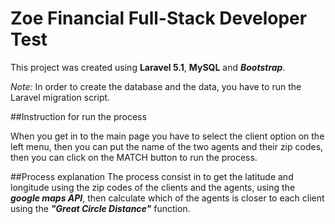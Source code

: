 # Zoe Financial Full-Stack Developer Test

This project was created using **Laravel 5.1**, **MySQL** and **_Bootstrap_**.

_Note:_ In order to create the database and the data, you have to run the Laravel migration script.

##Instruction for run the process

When you get in to the main page you have to select the client option on the left menu, then you can put the name of the two agents and their zip codes, then you can click on the MATCH button to run the process.

##Process explanation
The process consist in to get the latitude and longitude using the zip codes of the clients and the agents, using the **_google maps API_**, then calculate which of the agents is closer to each client using the **_"Great Circle Distance"_** function.